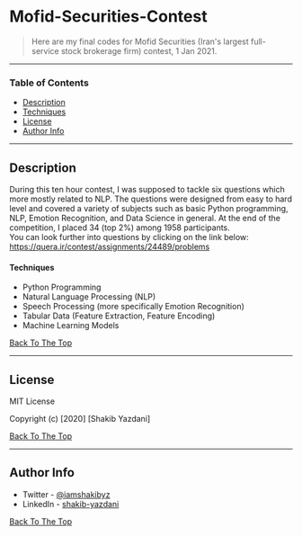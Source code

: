 # Mofid-Securities-Contest

> Here are my final codes for Mofid Securities (Iran's largest full-service stock brokerage firm) contest, 1 Jan 2021.

---

### Table of Contents

- [Description](#description)
- [Techniques](#techniques)
- [License](#license)
- [Author Info](#author-info)

---

## Description

During this ten hour contest, I was supposed to tackle six questions which more mostly related to NLP. The questions were designed from easy to hard level and covered a variety of
subjects such as basic Python programming, NLP, Emotion Recognition, and Data Science in general. At the end of the competition, I placed 34 (top 2%) among 1958 participants. <br/>
You can look further into questions by clicking on the link below: https://quera.ir/contest/assignments/24489/problems	<br/>

#### Techniques

- Python Programming
- Natural Language Processing (NLP)
- Speech Processing (more specifically Emotion Recognition)
- Tabular Data (Feature Extraction, Feature Encoding)
- Machine Learning Models

[Back To The Top](#Mofid-Securities-Contest)

---

## License

MIT License

Copyright (c) [2020] [Shakib Yazdani]


[Back To The Top](#Mofid-Securities-Contest)

---

## Author Info

- Twitter - [@iamshakibyz](https://twitter.com/iamshakibyz)
- LinkedIn - [shakib-yazdani](https://www.linkedin.com/in/shakib-yazdani)

[Back To The Top](#Mofid-Securities-Contest)

